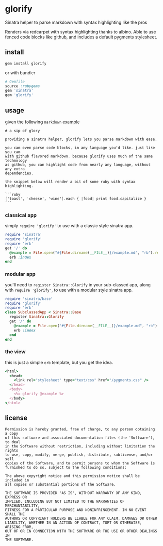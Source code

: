 # glorify

Sinatra helper to parse markdown with syntax highlighting like the pros

Renders via redcarpet with syntax highlighting thanks to albino. Able to use
fenced code blocks like github, and includes a default pygments stylesheet.

## install

```bash
gem install glorify
```
or with bundler

```ruby
# Gemfile
source :rubygems
gem 'sinatra'
gem 'glorify'
```

## usage

given the following `markdown` example

    # a sip of glory

    providing a sinatra helper, glorify lets you parse markdown with ease.

    you can even parse code blocks, in any language you'd like. just like you can
    with github flavored markdown. because glorify uses much of the same technology
    as github, you can highlight code from nearly any language, without any extra
    dependencies.

    the snippet below will render a bit of some ruby with syntax highlighting.

    ```ruby
    ['toast', 'cheese', 'wine'].each { |food| print food.capitalize }
    ```

### classical app

simply `require 'glorify'` to use with a classic style sinatra app.

```ruby
require 'sinatra'
require 'glorify'
require 'erb'
get '/' do
  @example = File.open("#{File.dirname(__FILE__)}/example.md", "rb").read
  erb :index
end
```

### modular app

you'll need to `register Sinatra::Glorify` in your sub-classed app, along with
`require 'glorify'`, to use with a modular style sinatra app.

```ruby
require 'sinatra/base'
require 'glorify'
require 'erb'
class SubclassedApp < Sinatra::Base
  register Sinatra::Glorify
  get '/' do
    @example = File.open("#{File.dirname(__FILE__)}/example.md", "rb").read
    erb :index
  end
end
```

### the view

this is just a simple `erb` template, but you get the idea.

```ruby
<html>
  <head>
    <link rel="stylesheet" type="text/css" href="/pygments.css" />
  </head>
  <body>
    <%= glorify @example %>
  </body>
</html>
```

## license

```plaintext
Permission is hereby granted, free of charge, to any person obtaining a copy
of this software and associated documentation files (the 'Software'), to deal
in the Software without restriction, including without limitation the rights
to use, copy, modify, merge, publish, distribute, sublicense, and/or sell
copies of the Software, and to permit persons to whom the Software is
furnished to do so, subject to the following conditions:

The above copyright notice and this permission notice shall be included in
all copies or substantial portions of the Software.

THE SOFTWARE IS PROVIDED 'AS IS', WITHOUT WARRANTY OF ANY KIND, EXPRESS OR
IMPLIED, INCLUDING BUT NOT LIMITED TO THE WARRANTIES OF MERCHANTABILITY,
FITNESS FOR A PARTICULAR PURPOSE AND NONINFRINGEMENT. IN NO EVENT SHALL THE
AUTHORS OR COPYRIGHT HOLDERS BE LIABLE FOR ANY CLAIM, DAMAGES OR OTHER
LIABILITY, WHETHER IN AN ACTION OF CONTRACT, TORT OR OTHERWISE, ARISING FROM,
OUT OF OR IN CONNECTION WITH THE SOFTWARE OR THE USE OR OTHER DEALINGS IN
THE SOFTWARE.
```
